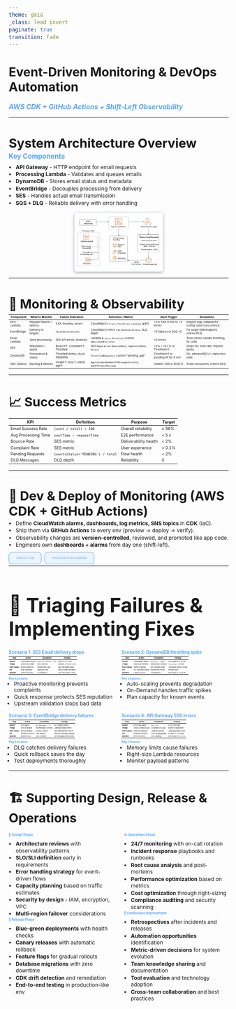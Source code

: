 ```yaml
---
theme: gaia
_class: lead invert
paginate: true
transition: fade
---
```


<style>
section {
  overflow: hidden;
  padding: 1.5rem;
}

section.smaller {
  padding: 1rem;
}

section.smaller h2 {
  font-size: 1.8rem;
  margin-bottom: 0.8rem;
}

section.smaller table {
  margin: 0;
}
</style>

# Event-Driven Monitoring & DevOps Automation

### _AWS CDK + GitHub Actions + Shift-Left Observability_

---

<!-- _class: invert -->

## System Architecture Overview

### Key Components

- **API Gateway** - HTTP endpoint for email requests
- **Processing Lambda** - Validates and queues emails
- **DynamoDB** - Stores email status and metadata
- **EventBridge** - Decouples processing from delivery
- **SES** - Handles actual email transmission
- **SQS + DLQ** - Reliable delivery with error handling

![System Design](images/system-design.png)

<style scoped>
h2 {
  font-size: 1.8rem;
  margin-bottom: 0.2rem;
}

h3 {
  font-size: 0.8rem;
  color: #58a6ff;
  margin: 0.1rem 0 0.05rem 0;
}

ul {
  font-size: 0.75rem;
  line-height: 1.1;
  margin: 0.05rem 0 0.1rem 0;
  padding-left: 0.8rem;
}

ul li {
  margin: 0.05rem 0;
}

img {
  max-width: 40%;
  max-height: 25vh;
  height: auto;
  margin: 0.1rem auto 0.1rem auto;
  display: block;
  border-radius: 6px;
  border: 1px solid rgba(88,166,255,0.2);
  box-shadow: 0 2px 6px rgba(0,0,0,0.3);
}
</style>

---

<!-- _class: invert smaller -->

## 📡 Monitoring & Observability

<div style="font-size:0.45em;">

| **Component** | **What to Monitor**        | **Failure Indicators**          | **Detection / Metric**                                     | **Alert Trigger**                  | **Resolution**                                       |
| ------------- | -------------------------- | ------------------------------- | ---------------------------------------------------------- | ---------------------------------- | ---------------------------------------------------- |
| API / Lambda  | Request failures / latency | 5XX, throttles, errors          | CloudWatch `Errors`, `Throttles`, `Latency` (p95)          | >1% 5XX in 5m or >3 errors         | Inspect logs; rollback/fix config; raise concurrency |
| EventBridge   | Delivery to targets        | `FailedInvocations`             | CloudWatch metric `FailedInvocations`; DLQ depth           | >0 failures or DLQ >0              | Fix target IAM/endpoint; redrive DLQ                 |
| Email Lambda  | Send processing            | SES API errors, timeouts        | Lambda `Errors`, `Duration`; custom `emailSendFailures`    | >0 errors                          | Tune retries; handle throttling; fix code            |
| SES           | Reputation / quota         | Bounce↑, Complaint↑, Throttled  | SES `Reputation.BounceRate`, `ComplaintRate`, `Reject`     | >2% / >0.1% or Throttled>0         | Clean list; slow rate; request quota                 |
| DynamoDB      | Persistence & status       | Throttled writes; stuck PENDING | `ThrottledRequests`; custom “pending_age”                  | Throttled>0 or pending>N for X min | On-demand/RCU+; reprocess stale                      |
| SQS (Status)  | Backlog & failures         | Visible↑; DLQ↑; oldest age↑     | `ApproximateNumberOfMessagesVisible`, `AgeOfOldestMessage` | Visible>100 or DLQ>0               | Scale consumers; redrive DLQ                         |

</div>

---

<!-- _class: invert smaller -->

## 📈 Success Metrics

<div style="font-size:0.65em;">

| **KPI**             | **Definition**                    | **Purpose**           | **Target** |
| ------------------- | --------------------------------- | --------------------- | ---------- |
| Email Success Rate  | `(sent / total) × 100`            | Overall reliability   | ≥ 98%      |
| Avg Processing Time | `sentTime − requestTime`          | E2E performance       | < 5 s      |
| Bounce Rate         | SES metric                        | Deliverability health | < 2%       |
| Complaint Rate      | SES metric                        | User experience       | < 0.1%     |
| Pending Requests    | `count(status='PENDING') / total` | Flow health           | < 2%       |
| DLQ Messages        | DLQ depth                         | Reliability           | 0          |

</div>

---

<!-- _class: invert -->

<div style="font-size: 0.4em;">

## 🧩 Dev & Deploy of Monitoring (AWS CDK + GitHub Actions)

- Define **CloudWatch alarms, dashboards, log metrics, SNS topics** in **CDK** (IaC).
- Ship them via **GitHub Actions** to every env (preview → deploy → verify).
- Observability changes are **version-controlled**, reviewed, and promoted like app code.
- Engineers own **dashboards + alarms** from day one (shift-left).

<div style="margin-top:1.2rem;">
  <a href="./code/cdk-monitoring.html" style="padding:10px 16px;border:1px solid #58a6ff;border-radius:8px;text-decoration:none;color:#58a6ff;background:rgba(88,166,255,0.1);">View CDK code</a>
  &nbsp;&nbsp;
  <a href="./code/gha-monitoring.html" style="padding:10px 16px;border:1px solid #58a6ff;border-radius:8px;text-decoration:none;color:#58a6ff;background:rgba(88,166,255,0.1);">View GitHub Actions workflow</a>
</div>

</div>

---

<!-- _class: invert smaller -->

<h2 style="font-size: 2.8rem !important; margin-bottom: 1.2rem !important;">🔧 Triaging Failures & Implementing Fixes</h2>

<div style="display: grid; grid-template-columns: 1fr 1fr; gap: 0.8rem; font-size: 0.28em; margin-top: 0.8rem;">

<div>
<h3 style="font-size: 2.5em !important; margin-bottom: 0.3em !important; color: #58a6ff;"><strong>Scenario 1</strong>: SES Email delivery drops</h3>

| **Step**       | **Action**       | **Tool/Metric**          | **Finding**           |
| -------------- | ---------------- | ------------------------ | --------------------- |
| **Detect**     | CloudWatch alarm | `EmailSuccessRate < 95%` | Alert at 2:15 AM      |
| **Triage**     | Check SES stats  | SES Console              | Bounce: 8% (vs <2%)   |
| **Root Cause** | Review batches   | DynamoDB logs            | Bad campaign data     |
| **Fix**        | Add validation   | Lambda code              | Block invalid domains |
| **Monitor**    | Track recovery   | CloudWatch               | Success back to 98%   |

<h4 style="font-size: 1.8em !important; margin: 0.5em 0 0.2em 0 !important; color: #58a6ff;"><strong>Key Lessons</strong></h4>
<ul style="margin: 0; padding-left: 1em; line-height: 1.2;">
<li>Proactive monitoring prevents complaints</li>
<li>Quick response protects SES reputation</li>
<li>Upstream validation stops bad data</li>
</ul>
</div>

<div>
<h3 style="font-size: 2.5em !important; margin-bottom: 0.3em !important; color: #58a6ff;"><strong>Scenario 2</strong>: DynamoDB throttling spike</h3>

| **Step**       | **Action**        | **Tool/Metric**    | **Finding**           |
| -------------- | ----------------- | ------------------ | --------------------- |
| **Detect**     | CloudWatch alarm  | `Duration > 500ms` | P95 spike at 3:30 PM  |
| **Triage**     | Check DB metrics  | DynamoDB Console   | `Throttled` = 15/min  |
| **Root Cause** | Traffic analysis  | API Gateway logs   | Campaign launch surge |
| **Fix**        | On-Demand billing | DynamoDB mode      | Instant relief        |
| **Monitor**    | Latency check     | CloudWatch         | P95 back to <200ms    |

<h4 style="font-size: 1.8em !important; margin: 0.5em 0 0.2em 0 !important; color: #58a6ff;"><strong>Key Lessons</strong></h4>
<ul style="margin: 0; padding-left: 1em; line-height: 1.2;">
<li>Auto-scaling prevents degradation</li>
<li>On-Demand handles traffic spikes</li>
<li>Plan capacity for known events</li>
</ul>
</div>

<div>
<h3 style="font-size: 2.5em !important; margin-bottom: 0.3em !important; color: #58a6ff;"><strong>Scenario 3</strong>: EventBridge delivery failures</h3>

| **Step**       | **Action**       | **Tool/Metric**     | **Finding**            |
| -------------- | ---------------- | ------------------- | ---------------------- |
| **Detect**     | DLQ alarm        | `DLQ Messages > 0`  | 50+ failed events      |
| **Triage**     | Check targets    | EventBridge Console | Lambda target offline  |
| **Root Cause** | Review deploy    | GitHub Actions      | Bad deployment rollout |
| **Fix**        | Rollback version | CDK deploy          | Restore working Lambda |
| **Monitor**    | Redrive DLQ      | SQS Console         | All messages processed |

<h4 style="font-size: 1.8em !important; margin: 0.5em 0 0.2em 0 !important; color: #58a6ff;"><strong>Key Lessons</strong></h4>
<ul style="margin: 0; padding-left: 1em; line-height: 1.2;">
<li>DLQ catches delivery failures</li>
<li>Quick rollback saves the day</li>
<li>Test deployments thoroughly</li>
</ul>
</div>

<div>
<h3 style="font-size: 2.5em !important; margin-bottom: 0.3em !important; color: #58a6ff;"><strong>Scenario 4</strong>: API Gateway 500 errors</h3>

| **Step**       | **Action**        | **Tool/Metric**   | **Finding**          |
| -------------- | ----------------- | ----------------- | -------------------- |
| **Detect**     | Error rate alarm  | `5XX > 1%`        | 15% error rate       |
| **Triage**     | Check Lambda logs | CloudWatch Logs   | Memory exhaustion    |
| **Root Cause** | Memory analysis   | Lambda metrics    | Large payloads issue |
| **Fix**        | Increase memory   | CDK config update | 512MB → 1024MB       |
| **Monitor**    | Error recovery    | API Gateway       | Errors back to <0.1% |

<h4 style="font-size: 1.8em !important; margin: 0.5em 0 0.2em 0 !important; color: #58a6ff;"><strong>Key Lessons</strong></h4>
<ul style="margin: 0; padding-left: 1em; line-height: 1.2;">
<li>Memory limits cause failures</li>
<li>Right-size Lambda resources</li>
<li>Monitor payload patterns</li>
</ul>
</div>

</div>

---

<!-- _class: invert -->

## 🏗️ Supporting Design, Release & Operations

<div style="display: grid; grid-template-columns: 1fr 1fr; gap: 1.5rem; font-size: 0.48em; margin-top: 1rem;">

<div>

### **🎨 Design Phase**

- **Architecture reviews** with observability patterns
- **SLO/SLI definition** early in requirements
- **Error handling strategy** for event-driven flows
- **Capacity planning** based on traffic estimates
- **Security by design** - IAM, encryption, VPC
- **Multi-region failover** considerations

### **🚀 Release Phase**

- **Blue-green deployments** with health checks
- **Canary releases** with automatic rollback
- **Feature flags** for gradual rollouts
- **Database migrations** with zero downtime
- **CDK drift detection** and remediation
- **End-to-end testing** in production-like env
</div>

<div>

### **⚙️ Operations Phase**

- **24/7 monitoring** with on-call rotation
- **Incident response** playbooks and runbooks
- **Root cause analysis** and post-mortems
- **Performance optimization** based on metrics
- **Cost optimization** through right-sizing
- **Compliance auditing** and security scanning

### **🔄 Continuous Improvement**

- **Retrospectives** after incidents and releases
- **Automation opportunities** identification
- **Metric-driven decisions** for system evolution
- **Team knowledge sharing** and documentation
- **Tool evaluation** and technology adoption
- **Cross-team collaboration** and best practices
</div>

</div>

<style scoped>
h3 {
  color: #58a6ff;
  font-size: 1.1em;
  margin-bottom: 0.5rem;
}

ul {
  margin: 0;
  padding-left: 1rem;
  line-height: 1.3;
}

li {
  margin-bottom: 0.2rem;
}
</style>
